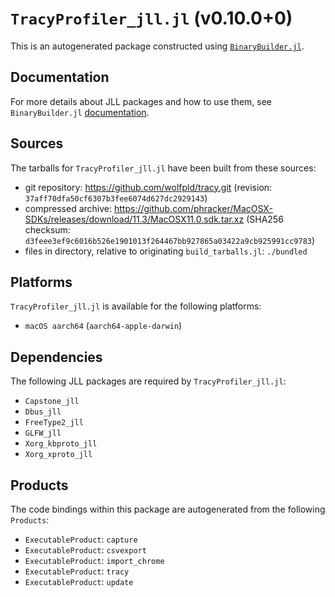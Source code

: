 # `TracyProfiler_jll.jl` (v0.10.0+0)

This is an autogenerated package constructed using [`BinaryBuilder.jl`](https://github.com/JuliaPackaging/BinaryBuilder.jl).

## Documentation

For more details about JLL packages and how to use them, see `BinaryBuilder.jl` [documentation](https://docs.binarybuilder.org/stable/jll/).

## Sources

The tarballs for `TracyProfiler_jll.jl` have been built from these sources:

* git repository: https://github.com/wolfpld/tracy.git (revision: `37aff70dfa50cf6307b3fee6074d627dc2929143`)
* compressed archive: https://github.com/phracker/MacOSX-SDKs/releases/download/11.3/MacOSX11.0.sdk.tar.xz (SHA256 checksum: `d3feee3ef9c6016b526e1901013f264467bb927865a03422a9cb925991cc9783`)
* files in directory, relative to originating `build_tarballs.jl`: `./bundled`

## Platforms

`TracyProfiler_jll.jl` is available for the following platforms:

* `macOS aarch64` (`aarch64-apple-darwin`)

## Dependencies

The following JLL packages are required by `TracyProfiler_jll.jl`:

* `Capstone_jll`
* `Dbus_jll`
* `FreeType2_jll`
* `GLFW_jll`
* `Xorg_kbproto_jll`
* `Xorg_xproto_jll`

## Products

The code bindings within this package are autogenerated from the following `Products`:

* `ExecutableProduct`: `capture`
* `ExecutableProduct`: `csvexport`
* `ExecutableProduct`: `import_chrome`
* `ExecutableProduct`: `tracy`
* `ExecutableProduct`: `update`
